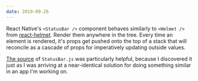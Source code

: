 ```yaml
---
date: 2019-09-26
---
```


React Native's `<StatusBar />` component behaves similarly to `<Helmet />` from [react-helmet][].
Render them anywhere in the tree.
Every time an element is rendered, it's props get pushed onto the top of a stack that will reconcile as a cascade of props for imperatively updating outside values.

[The source][] of `StatusBar.js` was particularly helpful, because I discovered it just as I was arriving at a near-identical solution for doing something similar in an app I'm working on.

[react-helmet]: https://github.com/nfl/react-helmet
[The source]: https://github.com/facebook/react-native/blob/master/Libraries/Components/StatusBar/StatusBar.js
